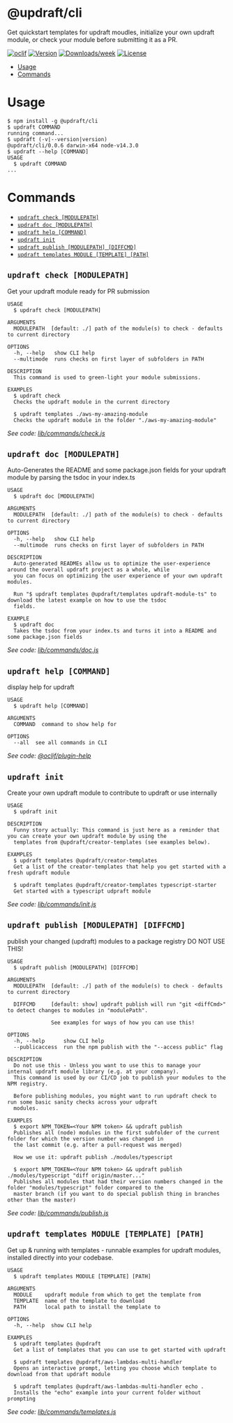 @updraft/cli
============

Get quickstart templates for updraft moudles, initialize your own updraft module, or check your module before submitting it as a PR.

[![oclif](https://img.shields.io/badge/cli-oclif-brightgreen.svg)](https://oclif.io)
[![Version](https://img.shields.io/npm/v/@updraft/cli.svg)](https://npmjs.org/package/@updraft/cli)
[![Downloads/week](https://img.shields.io/npm/dw/@updraft/cli.svg)](https://npmjs.org/package/@updraft/cli)
[![License](https://img.shields.io/npm/l/@updraft/cli.svg)](https://github.com/aGuyNamedJonas/updraft/blob/master/package.json)

<!-- toc -->
* [Usage](#usage)
* [Commands](#commands)
<!-- tocstop -->
# Usage
<!-- usage -->
```sh-session
$ npm install -g @updraft/cli
$ updraft COMMAND
running command...
$ updraft (-v|--version|version)
@updraft/cli/0.0.6 darwin-x64 node-v14.3.0
$ updraft --help [COMMAND]
USAGE
  $ updraft COMMAND
...
```
<!-- usagestop -->
# Commands
<!-- commands -->
* [`updraft check [MODULEPATH]`](#updraft-check-modulepath)
* [`updraft doc [MODULEPATH]`](#updraft-doc-modulepath)
* [`updraft help [COMMAND]`](#updraft-help-command)
* [`updraft init`](#updraft-init)
* [`updraft publish [MODULEPATH] [DIFFCMD]`](#updraft-publish-modulepath-diffcmd)
* [`updraft templates MODULE [TEMPLATE] [PATH]`](#updraft-templates-module-template-path)

## `updraft check [MODULEPATH]`

Get your updraft module ready for PR submission

```
USAGE
  $ updraft check [MODULEPATH]

ARGUMENTS
  MODULEPATH  [default: ./] path of the module(s) to check - defaults to current directory

OPTIONS
  -h, --help   show CLI help
  --multimode  runs checks on first layer of subfolders in PATH

DESCRIPTION
  This command is used to green-light your module submissions.

EXAMPLES
  $ updraft check
  Checks the updraft module in the current directory

  $ updraft templates ./aws-my-amazing-module
  Checks the updraft module in the folder "./aws-my-amazing-module"
```

_See code: [lib/commands/check.js](https://github.com/aGuyNamedJonas/updraft/blob/v0.0.6/lib/commands/check.js)_

## `updraft doc [MODULEPATH]`

Auto-Generates the README and some package.json fields for your updraft module by parsing the tsdoc in your index.ts

```
USAGE
  $ updraft doc [MODULEPATH]

ARGUMENTS
  MODULEPATH  [default: ./] path of the module(s) to check - defaults to current directory

OPTIONS
  -h, --help   show CLI help
  --multimode  runs checks on first layer of subfolders in PATH

DESCRIPTION
  Auto-generated READMEs allow us to optimize the user-experience around the overall updraft project as a whole, while 
  you can focus on optimizing the user experience of your own updraft modules.

  Run "$ updraft templates @updraft/templates updraft-module-ts" to download the latest example on how to use the tsdoc 
  fields.

EXAMPLE
  $ updraft doc
  Takes the tsdoc from your index.ts and turns it into a README and some package.json fields
```

_See code: [lib/commands/doc.js](https://github.com/aGuyNamedJonas/updraft/blob/v0.0.6/lib/commands/doc.js)_

## `updraft help [COMMAND]`

display help for updraft

```
USAGE
  $ updraft help [COMMAND]

ARGUMENTS
  COMMAND  command to show help for

OPTIONS
  --all  see all commands in CLI
```

_See code: [@oclif/plugin-help](https://github.com/oclif/plugin-help/blob/v3.1.0/src/commands/help.ts)_

## `updraft init`

Create your own updraft module to contribute to updraft or use internally

```
USAGE
  $ updraft init

DESCRIPTION
  Funny story actually: This command is just here as a reminder that you can create your own updraft module by using the 
  templates from @updraft/creator-templates (see examples below).

EXAMPLES
  $ updraft templates @updraft/creator-templates
  Get a list of the creator-templates that help you get started with a fresh updraft module

  $ updraft templates @updraft/creator-templates typescript-starter
  Get started with a typescript udpraft module
```

_See code: [lib/commands/init.js](https://github.com/aGuyNamedJonas/updraft/blob/v0.0.6/lib/commands/init.js)_

## `updraft publish [MODULEPATH] [DIFFCMD]`

publish your changed (updraft) modules to a package registry DO NOT USE THIS!

```
USAGE
  $ updraft publish [MODULEPATH] [DIFFCMD]

ARGUMENTS
  MODULEPATH  [default: ./] path of the module(s) to check - defaults to current directory

  DIFFCMD     [default: show] updraft publish will run "git <diffCmd>" to detect changes to modules in "modulePath".

              See examples for ways of how you can use this!

OPTIONS
  -h, --help      show CLI help
  --publicaccess  run the npm publish with the "--access public" flag

DESCRIPTION
  Do not use this - Unless you want to use this to manage your internal updraft module library (e.g. at your company). 
  This command is used by our CI/CD job to publish your modules to the NPM registry.

  Before publishing modules, you might want to run updraft check to run some basic sanity checks across your udpraft 
  modules.

EXAMPLES
  $ export NPM_TOKEN=<Your NPM token> && updraft publish
  Publishes all (node) modules in the first subfolder of the current folder for which the version number was changed in 
  the last commit (e.g. after a pull-request was merged)

  How we use it: updraft publish ./modules/typescript

  $ export NPM_TOKEN=<Your NPM token> && updraft publish ./modules/typescript "diff origin/master..."
  Publishes all modules that had their version numbers changed in the folder "modules/typescript" folder compared to the 
  master branch (if you want to do special publish thing in branches other than the master)
```

_See code: [lib/commands/publish.js](https://github.com/aGuyNamedJonas/updraft/blob/v0.0.6/lib/commands/publish.js)_

## `updraft templates MODULE [TEMPLATE] [PATH]`

Get up & running with templates - runnable examples for updraft modules, installed directly into your codebase.

```
USAGE
  $ updraft templates MODULE [TEMPLATE] [PATH]

ARGUMENTS
  MODULE    updraft module from which to get the template from
  TEMPLATE  name of the template to download
  PATH      local path to install the template to

OPTIONS
  -h, --help  show CLI help

EXAMPLES
  $ updraft templates @updraft
  Get a list of templates that you can use to get started with updraft

  $ updraft templates @updraft/aws-lambdas-multi-handler
  Opens an interactive prompt, letting you choose which template to download from that updraft module

  $ updraft templates @updraft/aws-lambdas-multi-handler echo .
  Installs the "echo" example into your current folder without prompting
```

_See code: [lib/commands/templates.js](https://github.com/aGuyNamedJonas/updraft/blob/v0.0.6/lib/commands/templates.js)_
<!-- commandsstop -->
